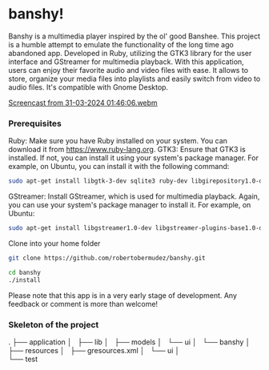 # banshy!
Banshy is a multimedia player inspired by the ol' good Banshee. This project is a humble attempt to emulate the functionality of the long time ago abandoned app.  Developed in Ruby, utilizing the GTK3 library for the user interface and GStreamer for multimedia playback. With this application, users can enjoy their favorite audio and video files with ease. It allows to store, organize your media files into playlists and easily switch from video to audio files. It's compatible with Gnome Desktop.

[Screencast from 31-03-2024 01:46:06.webm](https://github.com/robertobermudez/banshy/assets/1206729/179074a3-3f9a-4245-8f41-03c190e5520e)


### Prerequisites

Ruby: Make sure you have Ruby installed on your system. You can download it from https://www.ruby-lang.org.
GTK3: Ensure that GTK3 is installed. If not, you can install it using your system's package manager. For example, on Ubuntu, you can install it with the following command:
    
```bash
sudo apt-get install libgtk-3-dev sqlite3 ruby-dev libgirepository1.0-dev libgtk-3-dev libgstreamer1.0-dev libgstreamer-plugins-base1.0-dev ruby-full ruby-bundler
```
GStreamer: Install GStreamer, which is used for multimedia playback. Again, you can use your system's package manager to install it. For example, on Ubuntu:
```bash
sudo apt-get install libgstreamer1.0-dev libgstreamer-plugins-base1.0-dev gstreamer1.0-libav
```

Clone into your home folder

```bash
git clone https://github.com/robertobermudez/banshy.git
```

```bash
cd banshy
./install
```

Please note that this app is in a very early stage of development. Any feedback or comment is more than welcome!

### Skeleton of the project
.
├── application
│   ├── lib
│   ├── models
│   └── ui
│       └── banshy
│
├── resources
│   ├── gresources.xml
│   └── ui
│       
└── test
